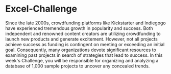 # Excel-Challenge

Since the late 2000s, crowdfunding platforms like Kickstarter and Indiegogo have experienced tremendous growth in popularity and success. Both independent and renowned content creators are utilizing crowdfunding to launch new products and generate excitement. However, not all projects achieve success as funding is contingent on meeting or exceeding an initial goal. Consequently, many organizations devote significant resources to examining past projects in search of strategies that lead to success. In this week's Challenge, you will be responsible for organizing and analyzing a database of 1,000 sample projects to uncover any concealed trends.
